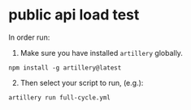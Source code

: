 # public api load test

In order run:

1. Make sure you have installed `artillery` globally.
```shell
npm install -g artillery@latest
```

2. Then select your script to run, (e.g.):
```shell
artillery run full-cycle.yml
```
